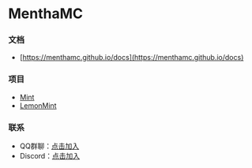 # MenthaMC

### 文档
 - [https://menthamc.github.io/docs](https://menthamc.github.io/docs)

### 项目
 - [Mint](https://www.github.com/MenthaMC/Mint)
 - [LemonMint](https://www.github.com/MenthaMC/Lemint)

### 联系
 - QQ群聊：[点击加入](https://qm.qq.com/q/RKzZJH4JKW)
 - Discord：[点击加入](https://discord.com/invite/PK4YAtAHpr)

